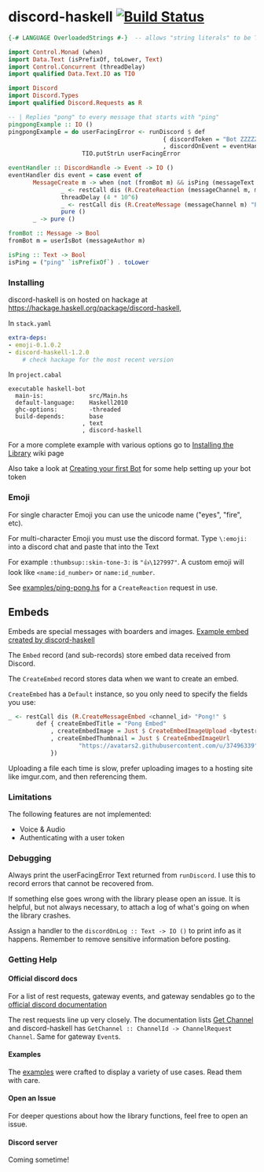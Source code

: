 # discord-haskell [![Build Status](https://travis-ci.org/aquarial/discord-haskell.png?branch=master)](https://travis-ci.org/aquarial/discord-haskell)

```haskell
{-# LANGUAGE OverloadedStrings #-}  -- allows "string literals" to be Text

import Control.Monad (when)
import Data.Text (isPrefixOf, toLower, Text)
import Control.Concurrent (threadDelay)
import qualified Data.Text.IO as TIO

import Discord
import Discord.Types
import qualified Discord.Requests as R

-- | Replies "pong" to every message that starts with "ping"
pingpongExample :: IO ()
pingpongExample = do userFacingError <- runDiscord $ def
                                            { discordToken = "Bot ZZZZZZZZZZZZZZZZZZZ"
                                            , discordOnEvent = eventHandler }
                     TIO.putStrLn userFacingError

eventHandler :: DiscordHandle -> Event -> IO ()
eventHandler dis event = case event of
       MessageCreate m -> when (not (fromBot m) && isPing (messageText m)) $ do
               _ <- restCall dis (R.CreateReaction (messageChannel m, messageId m) "eyes")
               threadDelay (4 * 10^6)
               _ <- restCall dis (R.CreateMessage (messageChannel m) "Pong!")
               pure ()
       _ -> pure ()

fromBot :: Message -> Bool
fromBot m = userIsBot (messageAuthor m)

isPing :: Text -> Bool
isPing = ("ping" `isPrefixOf`) . toLower
```


### Installing

discord-haskell is on hosted on hackage at https://hackage.haskell.org/package/discord-haskell, 

In `stack.yaml`

```yaml
extra-deps:
- emoji-0.1.0.2
- discord-haskell-1.2.0
    # check hackage for the most recent version
```

In `project.cabal`

```cabal
executable haskell-bot
  main-is:             src/Main.hs
  default-language:    Haskell2010
  ghc-options:         -threaded
  build-depends:       base
                     , text
                     , discord-haskell
```

For a more complete example with various options go to 
[Installing the Library](https://github.com/aquarial/discord-haskell/wiki/Installing-the-Library) wiki page

Also take a look at 
[Creating your first Bot](https://github.com/aquarial/discord-haskell/wiki/Creating-your-first-Bot)
for some help setting up your bot token


### Emoji

For single character Emoji you can use the unicode name ("eyes", "fire", etc).

For multi-character Emoji you must use the discord format. Type `\:emoji:` into
a discord chat and paste that into the Text

For example `:thumbsup::skin-tone-3:` is `"👍\127997"`. 
A custom emoji will look like `<name:id_number>` or `name:id_number`.

See [examples/ping-pong.hs](https://github.com/aquarial/discord-haskell/blob/master/examples/ping-pong.hs)
 for a `CreateReaction` request in use.
 
## Embeds

Embeds are special messages with boarders and images. [Example embed created by discord-haskell](./examples/embed-photo.jpg)

The `Embed` record (and sub-records) store embed data received from Discord.

The `CreateEmbed` record stores data when we want to create an embed.

`CreateEmbed` has a `Default` instance, so you only need to specify the fields you use:

```haskell
_ <- restCall dis (R.CreateMessageEmbed <channel_id> "Pong!" $
        def { createEmbedTitle = "Pong Embed"
            , createEmbedImage = Just $ CreateEmbedImageUpload <bytestring>
            , createEmbedThumbnail = Just $ CreateEmbedImageUrl
                    "https://avatars2.githubusercontent.com/u/37496339"
            })
```

Uploading a file each time is slow, prefer uploading images to a hosting site like imgur.com, and then referencing them.
 
### Limitations

The following features are not implemented:

- Voice & Audio
- Authenticating with a user token

### Debugging

Always print the userFacingError Text returned from `runDiscord`. I use this to record
errors that cannot be recovered from.

If something else goes wrong with the library please open an issue. It is helpful,
but not always necessary, to attach a log of what's going on when the library
crashes.

Assign a handler to the `discordOnLog :: Text -> IO ()` to print info as it happens.
Remember to remove sensitive information before posting.

### Getting Help

#### Official discord docs

For a list of rest requests, gateway events, and gateway sendables go to the 
[official discord documentation](https://discordapp.com/developers/docs/intro)

The rest requests line up very closely. The documentation lists 
[Get Channel](https://discordapp.com/developers/docs/resources/channel#get-channel)
and discord-haskell has `GetChannel :: ChannelId -> ChannelRequest Channel`. Same for gateway `Event`s.

#### Examples

The [examples](https://github.com/aquarial/discord-haskell/tree/master/examples) were crafted
to display a variety of use cases. Read them with care.

#### Open an Issue

For deeper questions about how the library functions, feel free to open an issue.

#### Discord server

Coming sometime!

